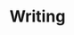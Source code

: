 ---
title: Writing
layout: writings.njk
permalink: "/writing/"
eleventyExcludeFromCollections: true
---